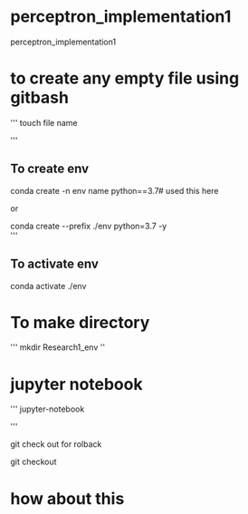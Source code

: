 # perceptron_implementation1
perceptron_implementation1


# to create any empty file using gitbash
'''
touch file name

'''

## To create env

conda create -n env name python==3.7# used this here 

or 

conda create --prefix ./env python=3.7 -y  
'''

## To activate env
conda activate ./env

# To make directory
'''
mkdir Research1_env
''

# jupyter notebook 
'''
jupyter-notebook

'''

git check out for rolback

git checkout

# how about this 


